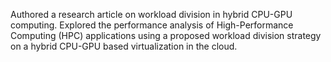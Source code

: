 Authored a research article on workload division in hybrid CPU-GPU computing. Explored the performance analysis of High-Performance Computing (HPC) applications using a proposed workload division strategy on a hybrid CPU-GPU based virtualization in the cloud.
